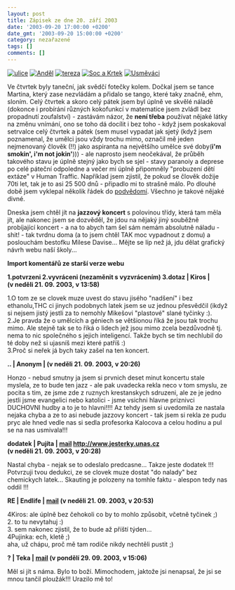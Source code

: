 ```yaml
---
layout: post
title: Zápisek ze dne 20. září 2003
date: '2003-09-20 17:00:00 +0200'
date_gmt: '2003-09-20 15:00:00 +0200'
category: nezařazené
tags: []
comments: []
---
```

<div >  <a href="%base_url%/assets/old-images/ulice.jpg"><img alt="ulice" src="%base_url%/assets/old-images/ulice.jpg"></a>  <a href="%base_url%/assets/old-images/andel.jpg"><img alt="Anděl" src="%base_url%/assets/old-images/andel.jpg"></a>  <a href="%base_url%/assets/old-images/tereza.jpg"><img alt="tereza" src="%base_url%/assets/old-images/tereza.jpg"></a>  <a href="%base_url%/assets/old-images/sockrtek.jpg"><img alt="Soc a Krtek" src="%base_url%/assets/old-images/sockrtek.jpg"></a>  <a href="%base_url%/assets/old-images/usmevaci.jpg"><img alt="Usměváci" src="%base_url%/assets/old-images/usmevaci.jpg"></a>  </div>
<p>Ve čtvrtek byly taneční, jak svědčí fotečky kolem. Dočkal jsem se tance Martina, který zase nezvládám  a přidalo se tango, které taky značně, ehm, sloním. Celý čtvrtek a skoro celý pátek jsem byl úplně  ve skvělé náladě (dokonce i probírání různých kokofunkcí v matematice jsem zvládl bez propadnutí zoufalství)  - zastávám názor, že <strong>není třeba</strong> používat nějaké látky na změnu vnímání, ono se toho dá docílit i bez toho -  když jsem poskakoval setrvalce celý čtvrtek a pátek (sem musel vypadat jak sjetý (když jsem poznamenal,  že umělci jsou vždy trochu mimo, označil mě jeden nejmenovaný člověk (!!) jako aspiranta na největšího  umělce své doby(<strong>i'm smokin', i'm not jokin'</strong>))) - ale naprosto jsem neočekával, že průběh takového stavu je úplně stejný jako bych se  sjel - stavy paranoiy a deprese po celé páteční odpoledne a večer mi úplně připomněly "probuzení dětí extáze" v Human  Traffic. Například jsem zjistil, že pokud se člověk dožije 70ti let, tak je to asi 25 500  dnů - připadlo mi  to strašně málo. Po dlouhé době jsem vyklepal několik řádek do <a href="/">podvědomí</a>. Všechno je  takové nějaké divné.</p>
<p>Dneska jsem chtěl jít na <strong>jazzový koncert</strong> s polovinou třídy, která tam měla jít, ale nakonec jsem se  dozvěděl, že jdou na nějaký jiný souběžně probíjající koncert - a na to abych tam šel sám nemám absolutně náladu -  shit! - tak tvrdnu doma (a to jsem chtěl TAK moc vypadnout z domu) a poslouchám bestofku Milese Davise...  Mějte se líp než já, jdu dělat grafický návrh webu naší školy...</p>
<div class="import-komentaru">
<p><strong>Import komentářů ze starší verze webu</strong></p>
<div class="comment">
<p style="font-weight:bold"><span class="compredmet">1.potvrzeni 2.vyvráceni (nezaměnit s vyzvrácením) 3.dotaz</span> | <span class="comname">Kiros</span> | (v&nbsp;neděli&nbsp;21.&nbsp;09.&nbsp;2003,&nbsp;v&nbsp;13:58)</p>
<p>1.O tom ze se clovek muze uvest do stavu jisého &quot;nadšení&quot; i bez ethanolu,THC ci jinych podobnych latek jsem se uz jednou přesvědčil (ikdyž si nejsem jistý jestli za to nemohly Mikešovi &quot;plastové&quot; slané tyčinky :). <br> 2.Je pravda že o umělcích a géniech se většionou říká že jsou tak trochu mimo. Ale stejně tak se to říká o lidech jež jsou mimo zcela bezdůvodně tj. nema to nic společného s jejich inteligencí. Takže bych se tím nechlubil do té doby než si ujasníš mezi které patříš :) <br> 3.Proč si neřek já bych taky zašel na ten koncert. </p>
</div>
<div class="comment">
<p style="font-weight:bold"><span class="compredmet">..</span> | <span class="comname">Anonym</span> | (v&nbsp;neděli&nbsp;21.&nbsp;09.&nbsp;2003,&nbsp;v&nbsp;20:26)</p>
<p>Honzo - nebud smutny ja jsem si prvnich deset minut koncertu stale myslela, ze to bude ten jazz - ale pak uvadecka rekla neco v tom smyslu, ze pocita s tim, ze jsme zde z ruznych krestanskych sdruzeni, ale ze je jedno jestli jsme evangelici nebo katolici - jsme vsichni hlavne priznivci DUCHOVNI hudby a to je to hlavni!!!! Az tehdy jsem si uvedomila ze nastala nejaka chyba a ze to asi nebude jazzovy koncert - tak jsem si rekla ze pudu pryc ale hned vedle nas si sedla profesorka Kalocova a celou hodinu a pul se na nas usmivala!!! </p>
</div>
<div class="comment">
<p style="font-weight:bold"><span class="compredmet">dodatek</span> | <span class="comname">Pujíta</span> |  <a href="mailto:pujinka@centrum.cz">mail</a>  <a href="http://www.jesterky.unas.cz">http://www.jesterky.unas.cz</a> (v&nbsp;neděli&nbsp;21.&nbsp;09.&nbsp;2003,&nbsp;v&nbsp;20:28)</p>
<p>Nastal chyba - nejak se to odeslalo predcasne... Takze jeste dodatek !!! <br> Potvrzuji tvou dedukci, ze se clovek muze dostat &quot;do nalady&quot; bez chemickych latek... Skauting je polozeny na tomhle faktu - alespon tedy nas oddil !!! </p>
</div>
<div class="comment">
<p style="font-weight:bold"><span class="compredmet">RE</span> | <span class="comname">Endlife</span> |  <a href="mailto:jan.martinek@post.cz">mail</a> (v&nbsp;neděli&nbsp;21.&nbsp;09.&nbsp;2003,&nbsp;v&nbsp;20:53)</p>
<p>4Kiros: ale úplně bez čehokoli co by to mohlo způsobit, včetně tyčinek ;) <br> 2. to tu nevytahuj :) <br> 3. sem nakonec zjistil, že to bude až příští týden... <br> 4Pujinka: ech, kletě ;) <br> aha, už chápu, proč mě tam rodiče nikdy nechtěli pustit ;) </p>
</div>
<div class="comment">
<p style="font-weight:bold"><span class="compredmet">?</span> | <span class="comname">Teka</span> |  <a href="mailto:TerezaDardova@seznam.cz">mail</a> (v&nbsp;pondělí&nbsp;29.&nbsp;09.&nbsp;2003,&nbsp;v&nbsp;15:06)</p>
<p>Měl si jít s náma. Bylo to boží. Mimochodem, jaktože jsi nenapsal, že jsi se mnou tančil ploužák!!! Urazilo mě to! </p>
</div>
</div>
